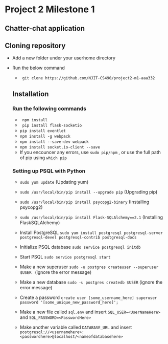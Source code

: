 # Project 2 Milestone 1
## Chatter-chat application

## Cloning repository 

- Add a new folder under your userhome directory 
- Run the below command 
    - ``` git clone https://github.com/NJIT-CS490/project2-m1-aaa332```
    
   
  ## Installation
  ### Run the following commands
  - ```  npm install  ```
  - ```  pip install flask-socketio ```
  -  ``` pip install eventlet ``` 
  - ``` npm install -g webpack ```
  - ``` npm install --save-dev webpack ```
  - ``` npm install socket.io-client --save ```
  - If you encouncer any errors, use ``` sudo pip/npm ``` , or use the full path of pip using ``` which pip ```
  ### Setting up PSQL with Python
  - ``` sudo yum update ``` (Updating yum)
  - ``` sudo /usr/local/bin/pip install --upgrade pip ``` (Upgrading pip) 
  - ``` sudo /usr/local/bin/pip install psycopg2-binary ``` (Installing psycopg2)
  - ``` sudo /usr/local/bin/pip install Flask-SQLAlchemy==2.1 ``` (Installing FlaskSQLAlchemy)
  
  - Install PostgreSQL ``` sudo yum install postgresql postgresql-server postgresql-devel postgresql-contrib postgresql-docs ```
  - Initialize PSQL database ``` sudo service postgresql initdb ```
  - Start PSQL ``` sudo service postgresql start ```
  - Make a new superuser ```sudo -u postgres createuser --superuser $USER ``` (ignore the error message)
  - Make a new database ``` sudo -u postgres createdb $USER ``` (ignore the error message)
  - Create a password ``` create user [some_username_here] superuser password '[some_unique_new_password_here]'; ```
  - Make a new file called ``` sql.env ``` and insert ``` SQL_USER=<UserNameHere> ``` and ``` SQL_PASSWORD=<PasswordHere> ```
  - Make another variable called ``` DATABASE_URL ```  and insert ``` postgresql://<usernamehere>:<passwordhere>@localhost/<nameofdatabasehere> ```
  
